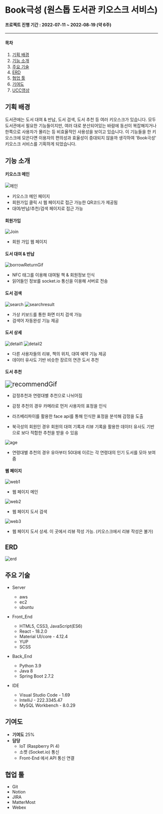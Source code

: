 ﻿# Book극성 (원스톱 도서관 키오스크 서비스)
#### 프로젝트 진행 기간 : 2022-07-11 ~ 2022-08-19 (약 6주)

---

#### 목차

1. [기획 배경](#기획-배경)
2. [기능 소개](#기능-소개)
3. [주요 기술](#주요-기술)
4. [ERD](#ERD)
5. [협업 툴](#협업-툴)
6. [기여도](#기여도)
7. [UCC영상](https://youtu.be/CPgMSc54dAg) 



## 기획 배경

도서관에는 도서 대여 & 반납, 도서 검색, 도서 추천 등 여러 키오스크가 있습니다. 모두 도서관에서 필요한 기능들이지만, 여러 대로 분산되어있는 바람에 동선이 복잡해지거나 한쪽으로 사용자가 몰리는 등 비효율적인 사용성을 보이고 있습니다. 이 기능들을 한 키오스크에 모은다면 이용자의 편의성과 효율성이 증대되지 않을까 생각하여 'Book극성' 키오스크 서비스를 기획하게 되었습니다.



## 기능 소개

#### 키오스크 메인

![메인](./assets/main.png)
- 키오스크 메인 페이지
- 회원가입 클릭 시 웹 페이지로 접근 가능한 QR코드가 제공됨
- 대여/반납/추천/검색 페이지로 접근 가능



#### 회원가입

![Join](./assets/join.png) 
- 회원 가입 웹 페이지



#### 도서 대여 & 반납

![borrowReturnGif](./assets/borrowReturnGif.gif)

- NFC 태그를 이용해 대여될 책 & 회원정보 인식
- 읽어들인 정보를 socket.io 통신을 이용해 서버로 전송



#### 도서 검색

![search](./assets/search.png) ![searchresult](./assets/searchresult.png)
- 가상 키보드를 통한 화면 터치 검색 가능
- 검색어 자동완성 기능 제공



#### 도서 상세

![detail1](./assets/detail1.png) ![detail2](./assets/detail2.png)
- 다른 사용자들의 리뷰, 책의 위치, 대여 예약 기능 제공
- 데이터 유사도 기반 비슷한 장르의 연관 도서 추천



#### 도서 추천

<img src="./assets/recommendGif.gif" alt="recommendGif" style="zoom: 150%;" />



- 감정추천과 연령대별 추천으로 나뉘어짐

- 감정 추천의 경우 카메라로 먼저 사용자의 표정을 인식

- 라즈베리파이를 활용한 face api를 통해 인식한 표정을 분석해 감정을 도출

- 북극성의 회원인 경우 회원의 대여 기록과 리뷰 기록을 활용한 데이터 유사도 기반으로 보다 적합한 추천을 받을 수 있음

  

![age](./assets/age.png)
- 연령대별 추천의 경우 유아부터 50대에 이르는 각 연령대의 인기 도서를 모아 보여줌



#### 웹 페이지

![web1](./assets/web1.png)
- 웹 페이지 메인

![web2](./assets/web2.png)
- 웹 페이지 도서 검색

![web3](./assets/web3.png)
- 웹 페이지 도서 상세. 이 곳에서 리뷰 작성 가능. (키오스크에서 리뷰 작성은 불가)



## ERD

![erd](./assets/erd.png)



## 주요 기술

-   Server 
	- aws
	- ec2
	- ubuntu

-   Front_End

	- HTML5, CSS3, JavaScript(ES6)
	-   React - 18.2.0
	-   Material UI/core - 4.12.4
	-   YUP
	-   SCSS

-   Back_End
	-   Python 3.9
	-   Java 8
	-   Spring Boot 2.7.2

-   IDE
	-   Visual Studio Code - 1.69
	-   IntelliJ - 222.3345.47
	-   MySQL Workbench - 8.0.29



## 기여도

* **기여도** 25%
* **담당** 
  * IoT (Raspberry Pi 4)
  * 소켓 (Socket.io) 통신
  * Front-End 에서 API 통신 연결



## 협업 툴

-    Git
-   Notion
-   JIRA
-   MatterMost
-   Webex
